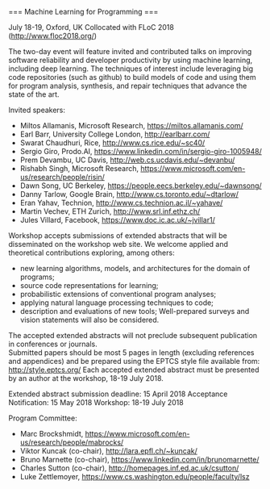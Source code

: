 
 === Machine Learning for Programming ===

July 18-19, Oxford, UK
Collocated with FLoC 2018 (http://www.floc2018.org/)

The two-day event will feature invited and contributed talks
on improving software reliability and developer productivity
by using machine learning, including deep learning. The
techniques of interest include leveraging big code repositories 
(such as github) to build models of code and using them for
program analysis, synthesis, and repair techniques that 
advance the state of the art.

Invited speakers:
* Miltos Allamanis, Microsoft Research, https://miltos.allamanis.com/ 
* Earl Barr, University College London, http://earlbarr.com/ 
* Swarat Chaudhuri, Rice, http://www.cs.rice.edu/~sc40/ 
* Sergio Giro, Prodo.AI, https://www.linkedin.com/in/sergio-giro-1005948/
* Prem Devambu, UC Davis, http://web.cs.ucdavis.edu/~devanbu/ 
* Rishabh Singh, Microsoft Research, https://www.microsoft.com/en-us/research/people/risin/ 
* Dawn Song, UC Berkeley, https://people.eecs.berkeley.edu/~dawnsong/ 
* Danny Tarlow, Google Brain, http://www.cs.toronto.edu/~dtarlow/ 
* Eran Yahav, Technion, http://www.cs.technion.ac.il/~yahave/ 
* Martin Vechev, ETH Zurich, http://www.srl.inf.ethz.ch/ 
* Jules Villard, Facebook, https://www.doc.ic.ac.uk/~jvillar1/

Workshop accepts submissions of extended abstracts
that will be disseminated on the workshop web site. 
We welcome applied and theoretical contributions exploring, among others: 
* new learning algorithms, models, and architectures for the domain of programs;
* source code representations for learning;
* probabilistic extensions of conventional program analyses;
* applying natural language processing techniques to code;
* description and evaluations of new tools;
Well-prepared surveys and vision statements will also be considered.

The accepted extended abstracts will not preclude 
subsequent publication in conferences or journals.  
Submitted papers should be most 5 pages in length
(excluding references and appendices) and be prepared 
using the EPTCS style file available from:
http://style.eptcs.org/ 
Each accepted extended abstract must be presented by an author
at the workshop, 18-19 July 2018.

Extended abstract submission deadline: 15 April 2018
Acceptance Notification: 15 May 2018
Workshop: 18-19 July 2018

Program Committee:
* Marc Brockshmidt, https://www.microsoft.com/en-us/research/people/mabrocks/ 
* Viktor Kuncak (co-chair), http://lara.epfl.ch/~kuncak/ 
* Bruno Marnette (co-chair), https://www.linkedin.com/in/brunomarnette/ 
* Charles Sutton (co-chair), http://homepages.inf.ed.ac.uk/csutton/
* Luke Zettlemoyer, https://www.cs.washington.edu/people/faculty/lsz

